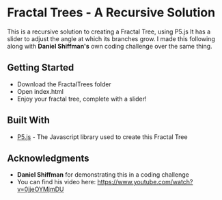 # Fractal Trees - A Recursive Solution

This is a recursive solution to creating a Fractal Tree, using P5.js
It has a slider to adjust the angle at which its branches grow.
I made this following along with **Daniel Shiffman's** own coding challenge over the same thing.

## Getting Started

* Download the FractalTrees folder
* Open index.html
* Enjoy your fractal tree, complete with a slider!

## Built With

* [P5.js](https://p5js.org) - The Javascript library used to create this Fractal Tree

## Acknowledgments

* **Daniel Shiffman** for demonstrating this in a coding challenge
* You can find his video here: https://www.youtube.com/watch?v=0jjeOYMjmDU
